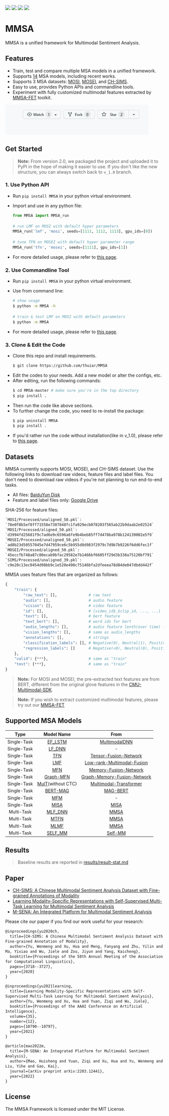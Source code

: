[![](https://badgen.net/badge/license/MIT/green)](#License)
[![](https://badgen.net/pypi/v/MMSA)](https://pypi.org/project/MMSA/) 
![](https://badgen.net/pypi/python/MMSA/)
[![](https://badgen.net/badge/contact/THUIAR/purple)](https://thuiar.github.io/)

# MMSA

MMSA is a unified framework for Multimodal Sentiment Analysis.

## Features

- Train, test and compare multiple MSA models in a unified framework.
- Supports [14]() MSA models, including recent works.
- Supports 3 MSA datasets: [MOSI](https://ieeexplore.ieee.org/abstract/document/7742221), [MOSEI](https://aclanthology.org/P18-1208.pdf), and [CH-SIMS](https://aclanthology.org/2020.acl-main.343/).
- Easy to use, provides Python APIs and commandline tools.
- Experiment with fully customized multimodal features extracted by [MMSA-FET](https://github.com/thuiar/MMSA-FET) toolkit.

![Begging for Stars](https://github.com/thuiar/M-SENA/blob/main/star.gif)

## Get Started

> **Note:** From version 2.0, we packaged the project and uploaded it to PyPI in the hope of making it easier to use. If you don't like the new structure, you can always switch back to `v_1.0` branch. 

### 1. Use Python API

- Run `pip install MMSA` in your python virtual environment.
- Import and use in any python file:

  ```python
  from MMSA import MMSA_run

  # run LMF on MOSI with default hyper parameters
  MMSA_run('lmf', 'mosi', seeds=[1111, 1112, 1113], gpu_ids=[0])

  # tune TFN on MOSEI with default hyper parameter range
  MMSA_run('tfn', 'mosei', seeds=[1111], gpu_ids=[1])

  ```

- For more detailed usage, please refer to [this page]().

### 2. Use Commandline Tool

- Run `pip install MMSA` in your python virtual environment.
- Use from command line:

  ```bash
  # show usage
  $ python -m MMSA -h

  # train & test LMF on MOSI with default parameters
  $ python -m MMSA
  ```

- For more detailed usage, please refer to [this page]().

### 3. Clone & Edit the Code

- Clone this repo and install requirements.
  ```bash
  $ git clone https://github.com/thuiar/MMSA
  ```
- Edit the codes to your needs. Add a new model or alter the configs, etc.
- After editing, run the following commands:
  ```bash
  $ cd MMSA-master # make sure you're in the top directory
  $ pip install .
  ```
- Then run the code like above sections.
- To further change the code, you need to re-install the package:
  ```bash
  $ pip uninstall MMSA
  $ pip install .
  ```
- If you'd rather run the code without installation(like in v_1.0), please refer to [this page]().

## Datasets

MMSA currently supports MOSI, MOSEI, and CH-SIMS dataset. Use the following links to download raw videos, feature files and label files. You don't need to download raw videos if you're not planning to run end-to-end tasks. 

- All files: [BaiduYun Disk](https://pan.baidu.com/s/1F2CgPCeG4eI6nmrRwp4ESA?pwd=7ppk)
- Feature and label files only: [Google Drive](https://drive.google.com/drive/folders/1E5kojBirtd5VbfHsFp6FYWkQunk73Nsv?usp=sharing)

SHA-256 for feature files:

```text
`MOSI/Processed/unaligned_50.pkl`:  `78e0f8b5ef8ff71558e7307848fc1fa929ecb078203f565ab22b9daab2e02524`
`MOSI/Processed/aligned_50.pkl`:    `d3994fd25681f9c7ad6e9c6596a6fe9b4beb85ff7d478ba978b124139002e5f9`
`MOSEI/Processed/unaligned_50.pkl`: `ad8b23d50557045e7d47959ce6c5b955d8d983f2979c7d9b7b9226f6dd6fec1f`
`MOSEI/Processed/aligned_50.pkl`:   `45eccfb748a87c80ecab9bfac29582e7b1466bf6605ff29d3b338a75120bf791`
`SIMS/Processed/unaligned_39.pkl`:  `c9e20c13ec0454d98bb9c1e520e490c75146bfa2dfeeea78d84de047dbdd442f`
```

MMSA uses feature files that are organized as follows:

```python
{
    "train": {
        "raw_text": [],              # raw text
        "audio": [],                 # audio feature
        "vision": [],                # video feature
        "id": [],                    # [video_id$_$clip_id, ..., ...]
        "text": [],                  # bert feature
        "text_bert": [],             # word ids for bert
        "audio_lengths": [],         # audio feature lenth(over time) for every sample
        "vision_lengths": [],        # same as audio_lengths
        "annotations": [],           # strings
        "classification_labels": [], # Negative(0), Neutral(1), Positive(2). Deprecated in v_2.0
        "regression_labels": []      # Negative(<0), Neutral(0), Positive(>0)
    },
    "valid": {***},                  # same as "train"
    "test": {***},                   # same as "train"
}
```

> **Note:** For MOSI and MOSEI, the pre-extracted text features are from BERT, different from the original glove features in the [CMU-Multimodal-SDK](http://immortal.multicomp.cs.cmu.edu/raw_datasets/processed_data/).

> **Note:** If you wish to extract customized multimodal features, please try out our [MMSA-FET](https://github.com/thuiar/MMSA-FET)


## Supported MSA Models

|    Type     |                   Model Name                   |                                          From                                          |
| :---------: | :--------------------------------------------: | :------------------------------------------------------------------------------------: |
| Single-Task |    [EF_LSTM](models/singleTask/EF_LSTM.py)     |               [MultimodalDNN](https://github.com/rhoposit/MultimodalDNN)               |
| Single-Task |     [LF_DNN](models/singleTask/LF_DNN.py)      |                                           -                                            |
| Single-Task |        [TFN](models/singleTask/TFN.py)         |        [Tensor-Fusion-Network](https://github.com/A2Zadeh/TensorFusionNetwork)         |
| Single-Task |        [LMF](models/singleTask/LMF.py)         | [Low-rank-Multimodal-Fusion](https://github.com/Justin1904/Low-rank-Multimodal-Fusion) |
| Single-Task |        [MFN](models/singleTask/MFN.py)         |               [Memory-Fusion-Network](https://github.com/pliang279/MFN)                |
| Single-Task |  [Graph-MFN](models/singleTask/Graph_MFN.py)   |            [Graph-Memory-Fusion-Network](https://github.com/pliang279/MFN)             |
| Single-Task | [MulT](models/singleTask/MulT.py)(without CTC) |      [Multimodal-Transformer](https://github.com/yaohungt/Multimodal-Transformer)      |
| Single-Task |   [BERT-MAG](models/singleTask/BERT_MAG.py)    |        [MAG-BERT](https://github.com/WasifurRahman/BERT_multimodal_transformer)        |
| Single-Task |        [MFM](models/singleTask/MFM.py)         |                                           -                                            |
| Single-Task |       [MISA](models/singleTask/MISA.py)        |                      [MISA](https://github.com/declare-lab/MISA)                       |
| Multi-Task  |     [MLF_DNN](models/multiTask/MLF_DNN.py)     |                         [MMSA](https://github.com/thuiar/MMSA)                         |
| Multi-Task  |        [MTFN](models/multiTask/MTFN.py)        |                         [MMSA](https://github.com/thuiar/MMSA)                         |
| Multi-Task  |        [MLMF](models/multiTask/MLMF.py)        |                         [MMSA](https://github.com/thuiar/MMSA)                         |
| Multi-Task  |     [SELF_MM](models/multiTask/SELF_MM.py)     |                      [Self-MM](https://github.com/thuiar/Self-MM)                      |

## Results

> Baseline results are reported in [results/result-stat.md](results/result-stat.md)

## Paper

- [CH-SIMS: A Chinese Multimodal Sentiment Analysis Dataset with Fine-grained Annotations of Modality](https://www.aclweb.org/anthology/2020.acl-main.343/)
- [Learning Modality-Specific Representations with Self-Supervised Multi-Task Learning for Multimodal Sentiment Analysis](https://arxiv.org/abs/2102.04830)
- [M-SENA: An Integrated Platform for Multimodal Sentiment Analysis]()

Please cite our paper if you find our work useful for your research:

```
@inproceedings{yu2020ch,
  title={CH-SIMS: A Chinese Multimodal Sentiment Analysis Dataset with Fine-grained Annotation of Modality},
  author={Yu, Wenmeng and Xu, Hua and Meng, Fanyang and Zhu, Yilin and Ma, Yixiao and Wu, Jiele and Zou, Jiyun and Yang, Kaicheng},
  booktitle={Proceedings of the 58th Annual Meeting of the Association for Computational Linguistics},
  pages={3718--3727},
  year={2020}
}
```

```
@inproceedings{yu2021learning,
  title={Learning Modality-Specific Representations with Self-Supervised Multi-Task Learning for Multimodal Sentiment Analysis},
  author={Yu, Wenmeng and Xu, Hua and Yuan, Ziqi and Wu, Jiele},
  booktitle={Proceedings of the AAAI Conference on Artificial Intelligence},
  volume={35},
  number={12},
  pages={10790--10797},
  year={2021}
}
```

```
@article{mao2022m,
  title={M-SENA: An Integrated Platform for Multimodal Sentiment Analysis},
  author={Mao, Huisheng and Yuan, Ziqi and Xu, Hua and Yu, Wenmeng and Liu, Yihe and Gao, Kai},
  journal={arXiv preprint arXiv:2203.12441},
  year={2022}
}
```

## License

The MMSA Framework is licensed under the MIT License. 

